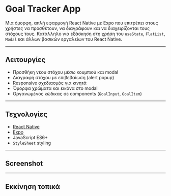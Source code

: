 # Goal Tracker App

Μια όμορφη, απλή εφαρμογή React Native με Expo που επιτρέπει στους χρήστες να προσθέτουν, να διαγράφουν και να διαχειρίζονται τους στόχους τους. Κατάλληλο για εξάσκηση στη χρήση του `useState`, `FlatList`, `Modal` και άλλων βασικών εργαλείων του React Native.

---

## Λειτουργίες

- Προσθήκη νέου στόχου μέσω κουμπιού και modal
- Διαγραφή στόχου με επιβεβαίωση (alert popup)
- Responsive σχεδιασμός για κινητά
- Όμορφα χρώματα και εικόνα στο modal
- Οργανωμένος κώδικας σε components (`GoalInput`, `GoalItem`)

---

## Τεχνολογίες

- [React Native](https://reactnative.dev/)
- [Expo](https://expo.dev/)
- JavaScript ES6+
- `StyleSheet` styling

---

## Screenshot  

---

## Εκκίνηση τοπικά

